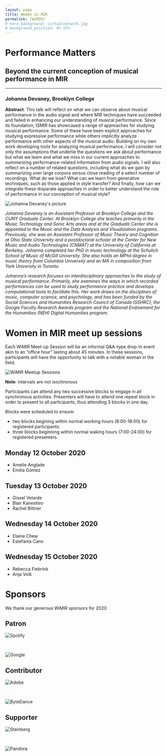 ```yaml
---
layout: page
title: Women in MIR
permalink: /WiMIR/
# hero_background: virtualnetwork.jpg
# background_position: 0% 55%
---
```


# Performance Matters 
## Beyond the current conception of musical performance in MIR
---
### Johanna Devaney, Brooklyn College

**Abstract**: This talk will reflect on what we can observe about musical performance in the audio signal and where MIR techniques have succeeded and failed in enhancing our understanding of musical performance. Since its foundation, ISMIR has showcased a range of approaches for studying musical performance. Some of these have been explicit approaches for studying expressive performance while others implicitly analyze performance with other aspects of the musical audio.  Building on my own work developing tools for analyzing musical performance, I will consider not only the assumptions that underlie the questions we ask about performance but what we learn and what we miss in our current approaches to summarizing performance-related information from audio signals.  I will also reflect on a number of related questions, including what do we gain by summarizing over large corpora versus close reading of a select number of recordings. What do we lose? What can we learn from generative techniques, such as those applied in style transfer? And finally, how can we integrate these disparate approaches in order to better understand the role of performance in our conception of musical style?

![Johanna Devaney's picture](/ISMIR2020/assets/img/wimir/johanna_devaney.jpg "Johanna Devaney")

*Johanna Devaney is an Assistant Professor at Brooklyn College and the CUNY Graduate Center. At Brooklyn College she teaches primarily in the Music Technology and Sonic Arts areas and at the Graduate Center she is appointed to the Music and the Data Analysis and Visualization programs. Previously, she was an Assistant Professor of Music Theory and Cognition at Ohio State University and a postdoctoral scholar at the Center for New Music and Audio Technologies (CNMAT) at the University of California at Berkeley. Johanna completed her PhD in music technology at the Schulich School of Music of McGill University. She also holds an MPhil degree in music theory from Columbia University and an MA in composition from York University in Toronto.*

*Johanna’s research focuses on interdisciplinary approaches to the study of musical performance. Primarily, she examines the ways in which recorded performances can be used to study performance practice and develops computational tools to facilitate this. Her work draws on the disciplines of music, computer science, and psychology, and has been funded by the Social Sciences and Humanities Research Council of Canada (SSHRC), the Google Faculty Research Awards program and the National Endowment for the Humanities (NEH) Digital Humanities program.*

# Women in MIR meet up sessions

Each WiMIR Meet-up Session will be an informal Q&A-type drop-in event akin to an “office hour” lasting about 45 minutes. In these sessions, participants will have the opportunity to talk with a notable woman in the field.


![WiMIR Meetup Sessions](/ISMIR2020/assets/img/program/WiMIRSessions.png "WiMIR Meetup Sessions")

**Note**: intervals are not isochronous

Participants can attend any two successive blocks to engage in all synchronous activities.
Presenters will have to attend one repeat block in order to present to all participants, thus attending 3 blocks in one day.
										
Blocks were scheduled to ensure:
- two blocks begining within normal working hours (8:00-18:00) for registered participants.
- three blocks beginning within normal waking hours (7:00-24:00) for registered presenters.

## Monday 12 October 2020

- Amelie Anglade
- Emilia Gómez

## Tuesday 13 October 2020

- Gissel Velarde
- Blair Kaneshiro
- Rachel Bittner

## Wednesday 14 October 2020

- Elaine Chew
- Estefanía Cano

## Wednesday 15 October 2020

- Rebecca Fiebrink
- Anja Volk


# Sponsors

We thank our generous WiMIR sponsors for 2020

## Patron

![Spotify](/ISMIR2020/assets/img/wimir/sponsors/Spotify.png)

<br>

![Google](/ISMIR2020/assets/img/wimir/sponsors/Google.png)

## Contributor

![Adobe](/ISMIR2020/assets/img/wimir/sponsors/Adobe.png)

<br>

![ByteDance](/ISMIR2020/assets/img/wimir/sponsors/ByteDance.png)

## Supporter 

![Steinberg](/ISMIR2020/assets/img/wimir/sponsors/Steinberg.png)

<br>

![Pandora](/ISMIR2020/assets/img/wimir/sponsors/SiriusxmPandora.png)